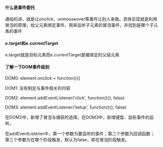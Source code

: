 #### 什么是事件委托
通俗的讲，就是让onclick、onmouseover等事件让别人来做。具体实现就是利用冒泡的原理，给父元素绑定事件，用来监听子元素的冒泡事件，并找到是哪个子元素的事件



#### e.target和e.currentTarget
e.target就是目标元素而e.currentTarget是被绑定的父级元素

#### 了解一下DOM事件级别
DOM0: element.onclick = function(){}

DOM1: 没有制定与事件相关的内容

DOM2: element.addEventListener('click', function(){}, false)

DOM3: element.addEventListener('ketup', function(){}, false)

在DOM2中，新增了冒泡与捕获的选择。在DOM3中，新增键盘、鼠标事件的监听。

在addEventListener中，第一个参数为要监听的事件；第二个参数为回调函数；第三个参数为在哪个阶段触发，默认为false，即在冒泡阶段触发。